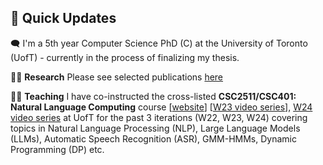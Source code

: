## 👋 Quick Updates 
:left_speech_bubble: I'm a 5th year Computer Science PhD (C) at the University of Toronto (UofT) - currently in the process of finalizing my thesis. 

🧑‍💻 **Research** Please see selected publications [here](https://www.cs.toronto.edu/~raeidsaqur/#research)

👨‍🏫 **Teaching** I have co-instructed the cross-listed **CSC2511/CSC401: Natural Language Computing** course [[website](https://www.cs.toronto.edu/~raeidsaqur/csc401/)] 
[[W23 video series](https://www.youtube.com/playlist?list=PLEXdjTIXzha0joFE8iewX6CMzAUdneKMu)], [W24 video series](https://youtube.com/playlist?list=PLEXdjTIXzha3eS4Mnphir5PyKPehcZm0H&si=RMpXixApofsx30vz)
at UofT for the past 3 iterations (W22, W23, W24) covering topics in Natural Language Processing (NLP), Large Language Models (LLMs), Automatic Speech Recognition (ASR), GMM-HMMs, Dynamic Programming (DP) etc. 



